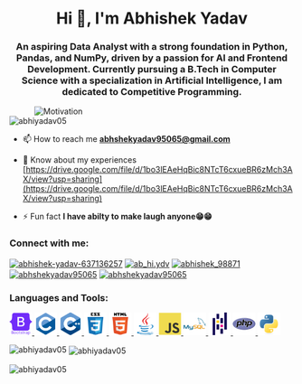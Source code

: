 
<h1 align="center">Hi 🙋, I'm Abhishek Yadav</h1>
<h3 align="center">An aspiring Data Analyst with a strong foundation in Python, Pandas, and NumPy, driven by a passion for AI and Frontend Development. Currently pursuing a B.Tech in Computer Science with a specialization in Artificial Intelligence, I am dedicated to Competitive Programming.</h3>
<img id="luffy" align="right" alt="Motivation"  width="460"src="https://i.pinimg.com/originals/ec/5f/37/ec5f377a267f9e999a5f4b13bd0fb102.gif">
<p align="left"> <img src="https://komarev.com/ghpvc/?username=abhiyadav05&label=Profile%20views&color=0e75b6&style=flat" alt="abhiyadav05" /> </p>

- 📫 How to reach me **abhshekyadav95065@gmail.com**

- 📄 Know about my experiences [https://drive.google.com/file/d/1bo3lEAeHqBic8NTcT6cxueBR6zMch3AX/view?usp=sharing](https://drive.google.com/file/d/1bo3lEAeHqBic8NTcT6cxueBR6zMch3AX/view?usp=sharing)

- ⚡ Fun fact **I have abilty to make laugh anyone😁😁**

<h3 align="left">Connect with me:</h3>
<p align="left">
<a href="https://linkedin.com/in/abhishek-yadav-637136257" target="blank"><img align="center" src="https://raw.githubusercontent.com/rahuldkjain/github-profile-readme-generator/master/src/images/icons/Social/linked-in-alt.svg" alt="abhishek-yadav-637136257" height="30" width="40" /></a>
<a href="https://instagram.com/ab_hi.ydv" target="blank"><img align="center" src="https://raw.githubusercontent.com/rahuldkjain/github-profile-readme-generator/master/src/images/icons/Social/instagram.svg" alt="ab_hi.ydv" height="30" width="40" /></a>
<a href="https://www.codechef.com/users/abhishek_98871" target="blank"><img align="center" src="https://cdn.jsdelivr.net/npm/simple-icons@3.1.0/icons/codechef.svg" alt="abhishek_98871" height="30" width="40" /></a>
<a href="https://codeforces.com/profile/abhshekyadav95065" target="blank"><img align="center" src="https://raw.githubusercontent.com/rahuldkjain/github-profile-readme-generator/master/src/images/icons/Social/codeforces.svg" alt="abhshekyadav95065" height="30" width="40" /></a>
<a href="https://www.leetcode.com/abhshekyadav95065" target="blank"><img align="center" src="https://raw.githubusercontent.com/rahuldkjain/github-profile-readme-generator/master/src/images/icons/Social/leet-code.svg" alt="abhshekyadav95065" height="30" width="40" /></a>
</p>

<h3 align="left">Languages and Tools:</h3>
<p align="left"> <a href="https://getbootstrap.com" target="_blank" rel="noreferrer"> <img src="https://raw.githubusercontent.com/devicons/devicon/master/icons/bootstrap/bootstrap-plain-wordmark.svg" alt="bootstrap" width="40" height="40"/> </a> <a href="https://www.cprogramming.com/" target="_blank" rel="noreferrer"> <img src="https://raw.githubusercontent.com/devicons/devicon/master/icons/c/c-original.svg" alt="c" width="40" height="40"/> </a> <a href="https://www.w3schools.com/cpp/" target="_blank" rel="noreferrer"> <img src="https://raw.githubusercontent.com/devicons/devicon/master/icons/cplusplus/cplusplus-original.svg" alt="cplusplus" width="40" height="40"/> </a> <a href="https://www.w3schools.com/css/" target="_blank" rel="noreferrer"> <img src="https://raw.githubusercontent.com/devicons/devicon/master/icons/css3/css3-original-wordmark.svg" alt="css3" width="40" height="40"/> </a> <a href="https://www.w3.org/html/" target="_blank" rel="noreferrer"> <img src="https://raw.githubusercontent.com/devicons/devicon/master/icons/html5/html5-original-wordmark.svg" alt="html5" width="40" height="40"/> </a> <a href="https://www.java.com" target="_blank" rel="noreferrer"> <img src="https://raw.githubusercontent.com/devicons/devicon/master/icons/java/java-original.svg" alt="java" width="40" height="40"/> </a> <a href="https://developer.mozilla.org/en-US/docs/Web/JavaScript" target="_blank" rel="noreferrer"> <img src="https://raw.githubusercontent.com/devicons/devicon/master/icons/javascript/javascript-original.svg" alt="javascript" width="40" height="40"/> </a> <a href="https://www.mysql.com/" target="_blank" rel="noreferrer"> <img src="https://raw.githubusercontent.com/devicons/devicon/master/icons/mysql/mysql-original-wordmark.svg" alt="mysql" width="40" height="40"/> </a> <a href="https://pandas.pydata.org/" target="_blank" rel="noreferrer"> <img src="https://raw.githubusercontent.com/devicons/devicon/2ae2a900d2f041da66e950e4d48052658d850630/icons/pandas/pandas-original.svg" alt="pandas" width="40" height="40"/> </a> <a href="https://www.php.net" target="_blank" rel="noreferrer"> <img src="https://raw.githubusercontent.com/devicons/devicon/master/icons/php/php-original.svg" alt="php" width="40" height="40"/> </a> <a href="https://www.python.org" target="_blank" rel="noreferrer"> <img src="https://raw.githubusercontent.com/devicons/devicon/master/icons/python/python-original.svg" alt="python" width="40" height="40"/> </a> </p>

<p><img align="left" src="https://github-readme-stats.vercel.app/api/top-langs?username=abhiyadav05&show_icons=true&locale=en&layout=compact" alt="abhiyadav05" /></p>

<p>&nbsp;<img align="center" src="https://github-readme-stats.vercel.app/api?username=abhiyadav05&show_icons=true&locale=en" alt="abhiyadav05" /></p>

<p><img align="center" src="https://github-readme-streak-stats.herokuapp.com/?user=abhiyadav05&" alt="abhiyadav05" /></p>
